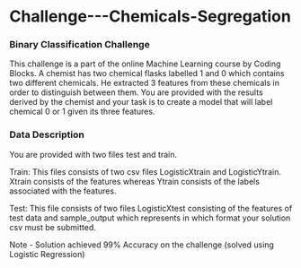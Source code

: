 # Challenge---Chemicals-Segregation

### Binary Classification Challenge

This challenge is a part of the online Machine Learning course by Coding Blocks.
A chemist has two chemical flasks labelled 1 and 0 which contains two different chemicals. He extracted 3 features from these chemicals in order to distinguish between them. You are provided with the results derived by the chemist and your task is to create a model that will label chemical 0 or 1 given its three features.

### Data Description

You are provided with two files test and train.

Train: This files consists of two csv files LogisticXtrain and LogisticYtrain. Xtrain consists of the features whereas Ytrain consists of the labels associated with the features.

Test: This file consists of two files LogisticXtest consisting of the features of test data and sample_output which represents in which format your solution csv must be submitted.

Note - Solution achieved 99% Accuracy on the challenge (solved using Logistic Regression)
